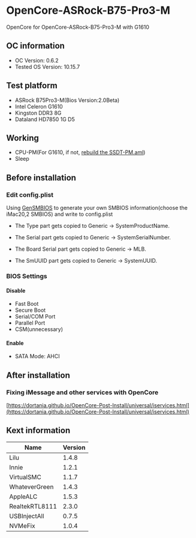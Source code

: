 # OpenCore-ASRock-B75-Pro3-M
OpenCore for OpenCore-ASRock-B75-Pro3-M with G1610

## OC information
* OC Version: 0.6.2
* Tested OS Version: 10.15.7

## Test platform
* ASRock B75Pro3-M(Bios Version:2.0Beta)
* Intel Celeron G1610
* Kingston DDR3 8G
* Dataland HD7850 1G D5

## Working
* CPU-PM(For G1610, if not, [rebuild the SSDT-PM.aml](https://dortania.github.io/OpenCore-Post-Install/universal/pm.html#sandy-and-ivy-bridge-power-management))
* Sleep

## Before installation
### Edit config.plist
Using [GenSMBIOS](https://github.com/corpnewt/GenSMBIOS) to generate your own SMBIOS information(choose the iMac20,2 SMBIOS) and write to config.plist

* The Type part gets copied to Generic -> SystemProductName.

* The Serial part gets copied to Generic -> SystemSerialNumber.

* The Board Serial part gets copied to Generic -> MLB.

* The SmUUID part gets copied to Generic -> SystemUUID.

### BIOS Settings
#### Disable
* Fast Boot
* Secure Boot
* Serial/COM Port
* Parallel Port
* CSM(unnecessary)

#### Enable
* SATA Mode: AHCI

## After installation
### Fixing iMessage and other services with OpenCore
[https://dortania.github.io/OpenCore-Post-Install/universal/iservices.html](https://dortania.github.io/OpenCore-Post-Install/universal/iservices.html)

## Kext information
| Name                             | Version |
| -------------------------------- | ------- |
| Lilu                             | 1.4.8   |
| Innie                            | 1.2.1   |
| VirtualSMC                       | 1.1.7   |
| WhateverGreen                    | 1.4.3   |
| AppleALC                         | 1.5.3   |
| RealtekRTL8111                   | 2.3.0   |
| USBInjectAll                     | 0.7.5   |
| NVMeFix                          | 1.0.4   |

